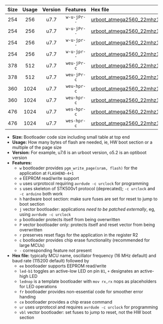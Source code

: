 |Size|Usage|Version|Features|Hex file|
|:-:|:-:|:-:|:-:|:--|
|254|256|u7.7|`w-u-jPr--`|[urboot_atmega2560_22mhz1184_460800bps_led+b7_ur_vbl.hex](https://raw.githubusercontent.com/stefanrueger/urboot.hex/main/mcus/atmega2560/fcpu_22mhz1184/460800_bps/urboot_atmega2560_22mhz1184_460800bps_led+b7_ur_vbl.hex)|
|254|256|u7.7|`w-u-jPr--`|[urboot_atmega2560_22mhz1184_460800bps_lednop_ur_vbl.hex](https://raw.githubusercontent.com/stefanrueger/urboot.hex/main/mcus/atmega2560/fcpu_22mhz1184/460800_bps/urboot_atmega2560_22mhz1184_460800bps_lednop_ur_vbl.hex)|
|254|256|u7.7|`w-u-jpr--`|[urboot_atmega2560_22mhz1184_460800bps_led+b7_fr_ur_vbl.hex](https://raw.githubusercontent.com/stefanrueger/urboot.hex/main/mcus/atmega2560/fcpu_22mhz1184/460800_bps/urboot_atmega2560_22mhz1184_460800bps_led+b7_fr_ur_vbl.hex)|
|254|256|u7.7|`w-u-jpr--`|[urboot_atmega2560_22mhz1184_460800bps_lednop_fr_ur_vbl.hex](https://raw.githubusercontent.com/stefanrueger/urboot.hex/main/mcus/atmega2560/fcpu_22mhz1184/460800_bps/urboot_atmega2560_22mhz1184_460800bps_lednop_fr_ur_vbl.hex)|
|378|512|u7.7|`weu-jPr-c`|[urboot_atmega2560_22mhz1184_460800bps_ee_led+b7_fr_ce_ur_vbl.hex](https://raw.githubusercontent.com/stefanrueger/urboot.hex/main/mcus/atmega2560/fcpu_22mhz1184/460800_bps/urboot_atmega2560_22mhz1184_460800bps_ee_led+b7_fr_ce_ur_vbl.hex)|
|378|512|u7.7|`weu-jPr-c`|[urboot_atmega2560_22mhz1184_460800bps_ee_lednop_fr_ce_ur_vbl.hex](https://raw.githubusercontent.com/stefanrueger/urboot.hex/main/mcus/atmega2560/fcpu_22mhz1184/460800_bps/urboot_atmega2560_22mhz1184_460800bps_ee_lednop_fr_ce_ur_vbl.hex)|
|360|1024|u7.7|`weu-hpr-c`|[urboot_atmega2560_22mhz1184_460800bps_ee_led+b7_fr_ce_ur.hex](https://raw.githubusercontent.com/stefanrueger/urboot.hex/main/mcus/atmega2560/fcpu_22mhz1184/460800_bps/urboot_atmega2560_22mhz1184_460800bps_ee_led+b7_fr_ce_ur.hex)|
|360|1024|u7.7|`weu-hpr-c`|[urboot_atmega2560_22mhz1184_460800bps_ee_lednop_fr_ce_ur.hex](https://raw.githubusercontent.com/stefanrueger/urboot.hex/main/mcus/atmega2560/fcpu_22mhz1184/460800_bps/urboot_atmega2560_22mhz1184_460800bps_ee_lednop_fr_ce_ur.hex)|
|476|1024|u7.7|`wes-hpr-c`|[urboot_atmega2560_22mhz1184_460800bps_ee_led+b7_fr_ce.hex](https://raw.githubusercontent.com/stefanrueger/urboot.hex/main/mcus/atmega2560/fcpu_22mhz1184/460800_bps/urboot_atmega2560_22mhz1184_460800bps_ee_led+b7_fr_ce.hex)|
|476|1024|u7.7|`wes-hpr-c`|[urboot_atmega2560_22mhz1184_460800bps_ee_lednop_fr_ce.hex](https://raw.githubusercontent.com/stefanrueger/urboot.hex/main/mcus/atmega2560/fcpu_22mhz1184/460800_bps/urboot_atmega2560_22mhz1184_460800bps_ee_lednop_fr_ce.hex)|

- **Size:** Bootloader code size including small table at top end
- **Usage:** How many bytes of flash are needed, ie, HW boot section or a multiple of the page size
- **Version:** For example, u7.6 is an urboot version, o5.2 is an optiboot version
- **Features:**
  + `w` bootloader provides `pgm_write_page(sram, flash)` for the application at `FLASHEND-4+1`
  + `e` EEPROM read/write support
  + `u` uses urprotocol requiring `avrdude -c urclock` for programming
  + `s` uses skeleton of STK500v1 protocol (deprecated); `-c urclock` and `-c arduino` both work
  + `h` hardware boot section: make sure fuses are set for reset to jump to boot section
  + `j` vector bootloader: applications *need to be patched externally*, eg, using `avrdude -c urclock`
  + `p` bootloader protects itself from being overwritten
  + `P` vector bootloader only: protects itself and reset vector from being overwritten
  + `r` preserves reset flags for the application in the register R2
  + `c` bootloader provides chip erase functionality (recommended for large MCUs)
  + `-` corresponding feature not present
- **Hex file:** typically MCU name, oscillator frequency (16 MHz default) and baud rate (115200 default) followed by
  + `ee` bootloader supports EEPROM read/write
  + `led-b1` toggles an active-low LED on pin `B1`, `+` designates an active-high LED
  + `lednop` is a template bootloader with `mov rx,rx` nops as placeholders for LED operations
  + `fr` bootloader provides non-essential code for smoother error handing
  + `ce` bootloader provides a chip erase command
  + `ur` uses urprotocol and requires `avrdude -c urclock` for programming
  + `vbl` vector bootloader: set fuses to jump to reset, not the HW boot section
